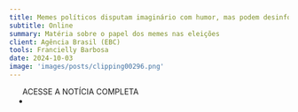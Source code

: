 ```yaml
---
title: Memes políticos disputam imaginário com humor, mas podem desinformar
subtitle: Online
summary: Matéria sobre o papel dos memes nas eleições
client: Agência Brasil (EBC)
tools: Francielly Barbosa
date: 2024-10-03
image: 'images/posts/clipping00296.png'
---
```


<div class="post__share"><ul class="share__list list-reset">ACESSE A NOTÍCIA COMPLETA<li class="share__item" style="margin-left: 10px"><a class="share__link share__facebook" style="background: #fa5657" href=https://agenciabrasil.ebc.com.br/politica/noticia/2024-10/memes-politicos-disputam-imaginario-com-humor-mas-podem-desinformar
onclick=window.open(this.href, 'pop-up', 'left=20,top=20,width=500,height=500,toolbar=1,resizable=0'); return false;" title="Link" rel="nofolow"><i class="fa-solid fa-link"></i></a></li></ul></div>
<!-- <div class="gallery-box"><div class="gallery"><img src="/clipping/images/example-1.jpg" loading="lazy" alt="Project"><img src="/clipping/images/example-2.jpg" loading="lazy" alt="Project"></div><em>Gallery / <a href="https://www.freepik.com/" target="_blank">Freepic</a></em></div> -->
